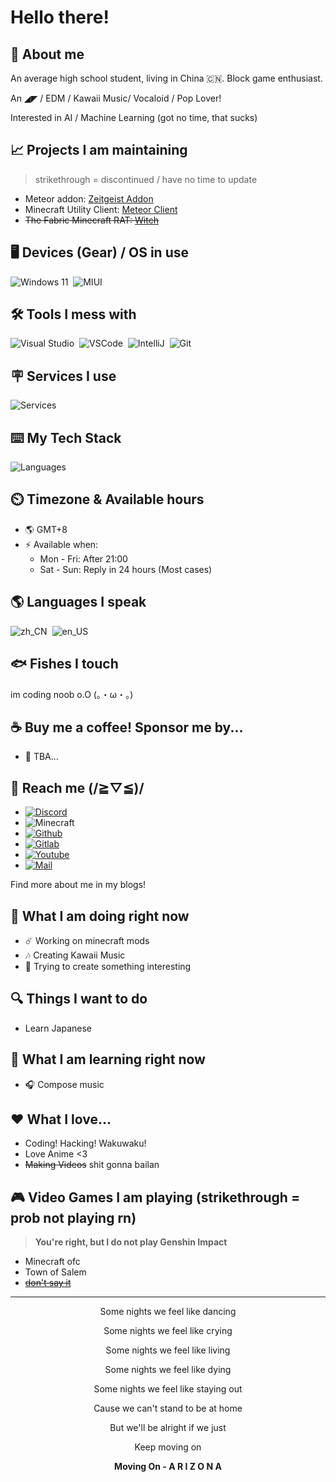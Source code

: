 # Hello there!

## :telescope: About me

An average high school student, living in China :cn:. Block game enthusiast.

An ◢◤ / EDM / Kawaii Music/ Vocaloid / Pop Lover!

Interested in AI / Machine Learning (got no time, that sucks)

## :chart_with_upwards_trend: Projects I am maintaining

> strikethrough = discontinued / have no time to update

- Meteor addon: [Zeitgeist Addon](https://github.com/Fiz-Victor/zeitgeist-addon)
- Minecraft Utility Client: [Meteor Client](https://github.com/MeteorDevelopment/meteor-client)
- ~~The Fabric Minecraft RAT: [Witch](https://github.com/MeteorDevelopment/witch)~~

## :desktop_computer: Devices (Gear) / OS in use

![Windows 11](https://img.shields.io/badge/OS-Windows_11-white?style=flat-square&logo=windows&color=0078d4)&nbsp;
![MIUI](https://img.shields.io/badge/Android-MIUI-ff9600?style=flat-square&logo=xiaomi&logoColor=ffffff)&nbsp;

## :hammer_and_wrench: Tools I mess with

![Visual Studio](https://img.shields.io/badge/Editor-Visual_Studio-white?style=flat-square&logo=visualstudio&color=4abf8a)&nbsp;
![VSCode](https://img.shields.io/badge/Editor-Visual_Studio_Code-white?style=flat-square&logo=visualstudiocode&color=4abf8a)&nbsp;
![IntelliJ](https://img.shields.io/badge/Editor-IntelliJ-white?style=flat-square&logo=IntelliJ+IDEA&color=4abf8a)&nbsp;
![Git](https://img.shields.io/badge/VCS-Git-white?style=flat-square&logo=Git&color=4abf8a)&nbsp;

## :placard: Services I use

![Services](https://skillicons.dev/icons?i=github,vercel,cloudflare,gradle)

## :keyboard: My Tech Stack

![Languages](https://skillicons.dev/icons?i=java,js,py,cs,markdown)

## :timer_clock: Timezone & Available hours

- :earth_americas: GMT+8
- :zap: Available when:
  - Mon - Fri: After 21:00
  - Sat - Sun: Reply in 24 hours (Most cases)

## :earth_americas: Languages I speak

![zh_CN](https://img.shields.io/badge/Chinese_(Simplified)-4abf8a?style=flat-square&label=🏠)&nbsp;
![en_US](https://img.shields.io/badge/English_(US)-4abf8a?logo=&style=flat-square)

## :fish: Fishes I touch

im coding noob o.O (。・ω・。)

## :coffee: Buy me a coffee! Sponsor me by...

- :construction: TBA...

<!--
- [![Ko-Fi](https://img.shields.io/badge/Buy_me_a_coffee-white?&style=for-the-badge&logo=ko-fi)](https://ko-fi.com/onlyrain233)
- [![Patreon](https://img.shields.io/badge/Patreon-black?&style=for-the-badge&logo=patreon)](https://www.patreon.com/onlyrain233)
- [![Paypal](https://img.shields.io/badge/Paypal-black?&style=for-the-badge&logo=paypal)](https://www.paypal.com/NotRegistered)
-->

## :iphone: Reach me (/≧▽≦)/

- [![Discord](https://img.shields.io/badge/Discord@onlyrain233-5662f6?&style=for-the-badge&logo=discord&logoColor=white)](https://discord.com/users/590761803244634113)
- ![Minecraft](https://img.shields.io/badge/OnlyRain233-gray?&style=for-the-badge&label=Minecraft&labelColor=green)
- [![Github](https://img.shields.io/badge/Fiz--Victor-555?&style=for-the-badge&logo=github)](https://github.com/Fiz-Victor)
- [![Gitlab](https://img.shields.io/badge/FizVic-white?&style=for-the-badge&logo=gitlab&logoColor=fc6d26)](https://discord.com/users/590761803244634113)
- [![Youtube](https://img.shields.io/badge/Youtube@onlyrain233-f00?&style=for-the-badge&logo=youtube)](https://www.youtube.com/@onlyrain233)
- [![Mail](https://img.shields.io/badge/me@onlyra1n.top-168de2?&style=for-the-badge&logo=mail.ru)](mailto:me@onlyra1n.top)

Find more about me in my blogs!

<!--
- [![Soundcloud](https://img.shields.io/badge/Soundcloud@ame__chirin-white?&style=for-the-badge&logo=soundcloud)](https://soundcloud.com/a_chrn)
- [![Medium](https://img.shields.io/badge/Medium@onlyrain233-eee?&style=for-the-badge&logo=medium&logoColor=292929)](https://medium.com/@onlyrain233)
- [![Pinterest](https://img.shields.io/badge/Pinterest@onlyrain233-e60023?&style=for-the-badge&logo=pinterest)](https://www.pinterest.com/onlyrain233/)
- [![Reddit](https://img.shields.io/badge/u%2FAme__Chirin-white?&style=for-the-badge&logo=reddit)](https://www.reddit.com/u/Ame_Chirin)
- [![Mastodon](https://img.shields.io/badge/Mastodon@onlyrain233-191b22?&style=for-the-badge&logo=mastodon)](https://mastodon.social/@onlyrain233)
- [![My Gravatars](https://img.shields.io/badge/My_Gravatars-white?&style=for-the-badge&logo=gravatar)](https://en.gravatar.com/onlyrain233)
- [![StackOverflow](https://img.shields.io/badge/StackOverflow@onlyrain233-white?&style=for-the-badge&logo=stackoverflow)](https://stackoverflow.com/users/22309886/onlyrain233)
- [![Figma](https://img.shields.io/badge/Figma@onlyrain-black?&style=for-the-badge&logo=figma)](https://www.figma.com/@onlyrain)
- [![Twitch](https://img.shields.io/badge/a__chrn-white?&style=for-the-badge&logo=twitch)](https://www.twitch.tv/fizvec)
-->

## :thought_balloon: What I am doing right now 

- :comet: Working on minecraft mods
- :notes: Creating Kawaii Music
- :rainbow: Trying to create something interesting

## :mag: Things I want to do

- Learn Japanese

## :book: What I am learning right now

- :headphones: Compose music

## :hearts: What I love...

- Coding! Hacking! Wakuwaku!
- Love Anime <3
- ~~Making Videos~~ shit gonna bailan

## :video_game: Video Games I am playing  (strikethrough = prob not playing rn)
> **You're right, but I do not play Genshin Impact**
- Minecraft ofc
- Town of Salem
- [~~don't say it~~](http://ඞ.amog.us/)

---

<div style="text-align: center">
Some nights we feel like dancing

Some nights we feel like crying

Some nights we feel like living

Some nights we feel like dying

Some nights we feel like staying out

Cause we can't stand to be at home

But we'll be alright if we just

Keep moving on

**Moving On - A R I Z O N A**
</div>